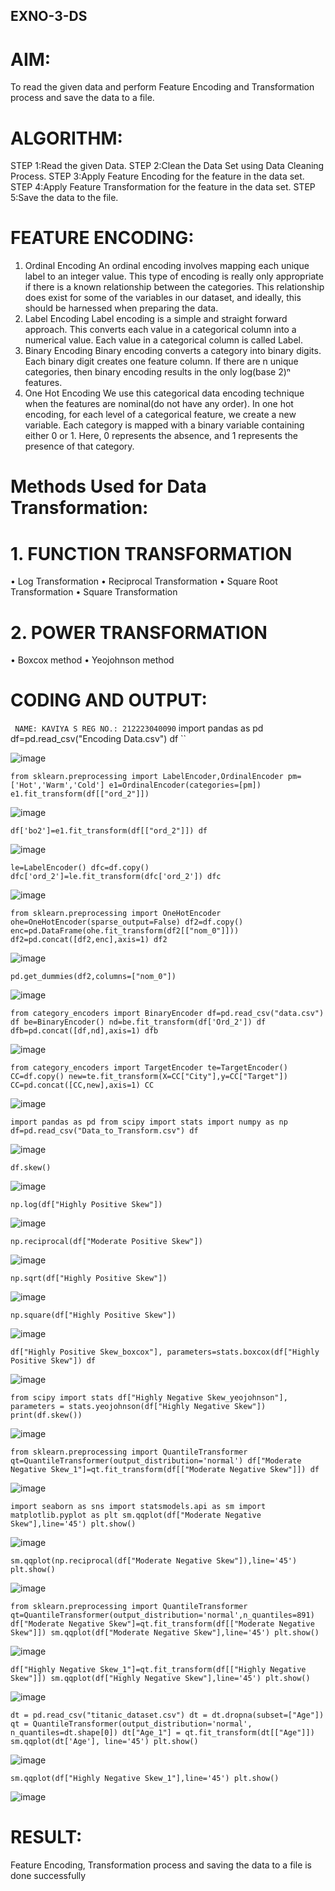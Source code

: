 ## EXNO-3-DS

# AIM:
To read the given data and perform Feature Encoding and Transformation process and save the data to a file.

# ALGORITHM:
STEP 1:Read the given Data.
STEP 2:Clean the Data Set using Data Cleaning Process.
STEP 3:Apply Feature Encoding for the feature in the data set.
STEP 4:Apply Feature Transformation for the feature in the data set.
STEP 5:Save the data to the file.

# FEATURE ENCODING:
1. Ordinal Encoding
An ordinal encoding involves mapping each unique label to an integer value. This type of encoding is really only appropriate if there is a known relationship between the categories. This relationship does exist for some of the variables in our dataset, and ideally, this should be harnessed when preparing the data.
2. Label Encoding
Label encoding is a simple and straight forward approach. This converts each value in a categorical column into a numerical value. Each value in a categorical column is called Label.
3. Binary Encoding
Binary encoding converts a category into binary digits. Each binary digit creates one feature column. If there are n unique categories, then binary encoding results in the only log(base 2)ⁿ features.
4. One Hot Encoding
We use this categorical data encoding technique when the features are nominal(do not have any order). In one hot encoding, for each level of a categorical feature, we create a new variable. Each category is mapped with a binary variable containing either 0 or 1. Here, 0 represents the absence, and 1 represents the presence of that category.

# Methods Used for Data Transformation:
  # 1. FUNCTION TRANSFORMATION
• Log Transformation 
• Reciprocal Transformation
• Square Root Transformation
• Square Transformation
  # 2. POWER TRANSFORMATION
• Boxcox method
• Yeojohnson method

# CODING AND OUTPUT:
 `` 
NAME: KAVIYA S
REG NO.: 212223040090
``
import pandas as pd
df=pd.read_csv("Encoding Data.csv")
df
``

![image](https://github.com/user-attachments/assets/fb4b9c8a-d64f-4216-bbe1-d8cc693e987a)

``
from sklearn.preprocessing import LabelEncoder,OrdinalEncoder
pm=['Hot','Warm','Cold']
e1=OrdinalEncoder(categories=[pm])
e1.fit_transform(df[["ord_2"]])
``

![image](https://github.com/user-attachments/assets/4899f92b-b4c8-4778-b2ac-96b675069ab3)

``
df['bo2']=e1.fit_transform(df[["ord_2"]])
df
``

![image](https://github.com/user-attachments/assets/38193e93-27ad-4cc9-a193-f974cf3fc344)

``
le=LabelEncoder()
dfc=df.copy()
dfc['ord_2']=le.fit_transform(dfc['ord_2'])
dfc
``

![image](https://github.com/user-attachments/assets/bce24d7e-87ea-40e4-937c-d7540bd26b96)

``
from sklearn.preprocessing import OneHotEncoder
ohe=OneHotEncoder(sparse_output=False)
df2=df.copy()
enc=pd.DataFrame(ohe.fit_transform(df2[["nom_0"]]))
df2=pd.concat([df2,enc],axis=1)
df2
``

![image](https://github.com/user-attachments/assets/4c9cbd4f-261b-4b31-8650-449fd367e4e9)

``
pd.get_dummies(df2,columns=["nom_0"])
``

![image](https://github.com/user-attachments/assets/bbda2cc7-0824-401c-b45a-959af69d7c84)

``
from category_encoders import BinaryEncoder
df=pd.read_csv("data.csv")
df
be=BinaryEncoder()
nd=be.fit_transform(df['Ord_2'])
df
dfb=pd.concat([df,nd],axis=1)
dfb
``

![image](https://github.com/user-attachments/assets/9f772f77-2ba1-4acc-bea5-af45f84283a4)

``
from category_encoders import TargetEncoder
te=TargetEncoder()
CC=df.copy()
new=te.fit_transform(X=CC["City"],y=CC["Target"])
CC=pd.concat([CC,new],axis=1)
CC
``

![image](https://github.com/user-attachments/assets/d019b565-0f35-494a-9251-be1a61391d0a)

``
import pandas as pd
from scipy import stats
import numpy as np
df=pd.read_csv("Data_to_Transform.csv")
df
``

![image](https://github.com/user-attachments/assets/d03bf85d-cb01-43af-80d8-29970d0e7048)

``
df.skew()
``

![image](https://github.com/user-attachments/assets/1e688fa2-aab0-4fc9-b146-8aedfcb7921c)

``
np.log(df["Highly Positive Skew"])
``

![image](https://github.com/user-attachments/assets/46fed48d-de60-49ec-9b71-8bbd4e3cbc00)

``
np.reciprocal(df["Moderate Positive Skew"])
``

![image](https://github.com/user-attachments/assets/10c48c4d-8a83-4336-941b-e02824147264)


``
np.sqrt(df["Highly Positive Skew"])
``

![image](https://github.com/user-attachments/assets/208d79cd-2f82-4192-a49b-2c4c71fe2c01)

``
np.square(df["Highly Positive Skew"])
``

![image](https://github.com/user-attachments/assets/a4b8526d-9805-4e56-836e-3d4387887c1f)

``
df["Highly Positive Skew_boxcox"], parameters=stats.boxcox(df["Highly Positive Skew"])
df
``

![image](https://github.com/user-attachments/assets/7c70f349-6185-473a-a26a-2dab978af2e2)

``
from scipy import stats
df["Highly Negative Skew_yeojohnson"], parameters = stats.yeojohnson(df["Highly Negative Skew"])
print(df.skew())
``

![image](https://github.com/user-attachments/assets/ddd37e7d-eb69-4247-a3a2-77fa3fd7199c)

``
from sklearn.preprocessing import QuantileTransformer
qt=QuantileTransformer(output_distribution='normal')
df["Moderate Negative Skew_1"]=qt.fit_transform(df[["Moderate Negative Skew"]])
df
``

![image](https://github.com/user-attachments/assets/ec7f780d-92b0-41d6-b012-a3faf48489d7)

``
import seaborn as sns
import statsmodels.api as sm
import matplotlib.pyplot as plt
sm.qqplot(df["Moderate Negative Skew"],line='45')
plt.show()
``

![image](https://github.com/user-attachments/assets/b8405778-4ea8-4392-9404-ee379711833a)

``
sm.qqplot(np.reciprocal(df["Moderate Negative Skew"]),line='45')
plt.show()
``

![image](https://github.com/user-attachments/assets/7c091ab1-8145-4942-9814-8cdbaa6f73a0)

``
from sklearn.preprocessing import QuantileTransformer
qt=QuantileTransformer(output_distribution='normal',n_quantiles=891)
df["Moderate Negative Skew"]=qt.fit_transform(df[["Moderate Negative Skew"]])
sm.qqplot(df["Moderate Negative Skew"],line='45')
plt.show()
``

![image](https://github.com/user-attachments/assets/a4a4aa73-fba5-4321-969e-52b3f18ca591)


``
df["Highly Negative Skew_1"]=qt.fit_transform(df[["Highly Negative Skew"]])
sm.qqplot(df["Highly Negative Skew"],line='45')
plt.show()
``

![image](https://github.com/user-attachments/assets/0d516a0f-518d-46f7-aa13-f06a3b76b545)

``
dt = pd.read_csv("titanic_dataset.csv")
dt = dt.dropna(subset=["Age"])
qt = QuantileTransformer(output_distribution='normal', n_quantiles=dt.shape[0])
dt["Age_1"] = qt.fit_transform(dt[["Age"]])
sm.qqplot(dt['Age'], line='45')
plt.show()
``

![image](https://github.com/user-attachments/assets/4878c882-dfc5-4b49-9af3-b9b92fbd02dc)


``
sm.qqplot(df["Highly Negative Skew_1"],line='45')
plt.show()
``

![image](https://github.com/user-attachments/assets/04972b77-938f-4f6c-a7e4-0607aaabe37b)



# RESULT:
Feature Encoding, Transformation process and saving the data to a file is done successfully

       

